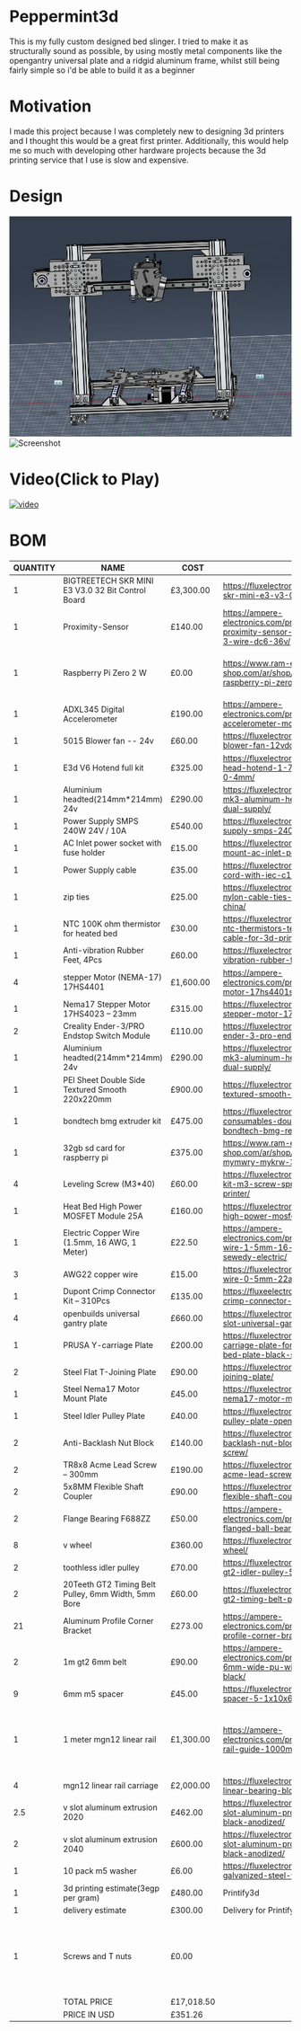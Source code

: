 # Peppermint3d
This is my fully custom designed bed slinger. I tried to make it as structurally sound as possible, by using mostly metal components like the opengantry universal plate and a ridgid aluminum frame, whilst still being fairly simple so i'd be able to build it as a beginner
# Motivation
I made this project because I was completely new to designing 3d printers and I thought this would be a great first printer. Additionally, this would help me so much with developing other hardware projects because the 3d printing service that I use is slow and expensive.
# Design
![Screenshot](https://github.com/yahia-svg/Peppermint3d/blob/main/img/image.png?raw=true)
![Screenshot](https://github.com/yahia-svg/Peppermint3d/blob/main/img/Screenshot%202025-08-06%20234610.png\?raw=true)
# Video(Click to Play)
[![video](https://img.youtube.com/vi/M26KKw5ZoOQ/0.jpg)](https://youtu.be/M26KKw5ZoOQ)


# BOM
| QUANTITY | NAME                                                | COST       | LINK                                                                                                                    | Notes                                                        |
|----------|-----------------------------------------------------|------------|-------------------------------------------------------------------------------------------------------------------------|--------------------------------------------------------------|
| 1        | BIGTREETECH SKR MINI E3 V3.0 32 Bit Control Board   | £3,300.00  | https://fluxelectronix.com/shop/bigtreetech-skr-mini-e3-v3-0-32-bit-control-board/                                      |                                                              |
| 1        | Proximity-Sensor                                    | £140.00    | https://ampere-electronics.com/product/lj12a3-4-z-proximity-sensor-pnp-12mm-dia-4mm-3-wire-dc6-36v/                     |                                                              |
| 1        | Raspberry Pi Zero 2 W                               | £0.00      | https://www.ram-e-shop.com/ar/shop/raspberry-pi-zero-2w-raspberry-pi-zero-2-w-9256                                      | will pay from terminal craft grant                           |
| 1        | ADXL345 Digital Accelerometer                       | £190.00    | https://ampere-electronics.com/product/gy-291-adxl345-accelerometer-module/                                             |                                                              |
| 1        | 5015 Blower fan -- 24v                              | £60.00     | https://fluxelectronix.com/shop/5015-blower-fan-12vdc/                                                                  |                                                              |
| 1        | E3d V6 Hotend full kit                              | £325.00    | https://fluxelectronix.com/shop/e3d-v6-j-head-hotend-1-75mm-extruder-nozzle-0-4mm/                                      |                                                              |
| 1        | Aluminium headted(214mm*214mm) 24v                  | £290.00    | https://fluxelectronix.com/shop/3d-printer-mk3-aluminum-heatbed-214x214x3mm-dual-supply/                                |                                                              |
| 1        | Power Supply SMPS 240W 24V / 10A                    | £540.00    | https://fluxelectronix.com/shop/power-supply-smps-240w-24v-10a/                                                         |                                                              |
| 1        | AC Inlet power socket with fuse holder              | £15.00     | https://fluxelectronix.com/shop/panel-mount-ac-inlet-power-socket-with-fuse/                                            |                                                              |
| 1        | Power Supply cable                                  | £35.00     | https://fluxelectronix.com/shop/ac-power-cord-with-iec-c13-connector/                                                   |                                                              |
| 1        | zip ties                                            | £25.00     | https://fluxelectronix.com/shop/200mm-nylon-cable-ties-pack-of-100-pcs-china/                                           |                                                              |
| 1        | NTC 100K ohm thermistor for heated bed              | £30.00     | https://fluxelectronix.com/shop/100k-ohm-ntc-thermistors-temperature-sensor-with-cable-for-3d-printer-2pin-dupont-head/ |                                                              |
| 1        | Anti-vibration Rubber Feet, 4Pcs                    | £60.00     | https://fluxelectronix.com/shop/anti-vibration-rubber-feet-4pcs/                                                        |                                                              |
| 4        | stepper Motor (NEMA-17) 17HS4401                    | £1,600.00  | https://ampere-electronics.com/product/nema17-stepper-motor-17hs4401s-38mm/                                             |                                                              |
| 1        | Nema17 Stepper Motor 17HS4023 – 23mm                | £315.00    | https://fluxelectronix.com/shop/nema17-stepper-motor-17hs4023-23mm/                                                     |                                                              |
| 2        | Creality Ender-3/PRO Endstop Switch Module          | £110.00    | https://fluxelectronix.com/shop/creality-ender-3-pro-endstop-switch-module/                                             |                                                              |
| 1        | Aluminium headted(214mm*214mm) 24v                  | £290.00    | https://fluxelectronix.com/shop/3d-printer-mk3-aluminum-heatbed-214x214x3mm-dual-supply/                                |                                                              |
| 1        | PEI Sheet Double Side Textured Smooth 220x220mm     | £900.00    | https://fluxelectronix.com/shop/pei-sheet-textured-smooth-220mm-twotrees/                                               |                                                              |
| 1        | bondtech bmg extruder kit                           | £475.00    | https://fluxelectronix.com/shop/flexible-consumables-double-gear-extruder-bondtech-bmg-reduced-extruder/                |                                                              |
| 1        | 32gb sd card for raspberry pi                       | £375.00    | https://www.ram-e-shop.com/ar/shop/micro-sd-32gb-krt-mymwry-mykrw-32-jyj-hc10-6298                                      |                                                              |
| 4        | Leveling Screw (M3*40)                              | £60.00     | https://fluxelectronix.com/shop/leveling-kit-m3-screw-spring-knob-for-3d-printer/                                       |                                                              |
| 1        | Heat Bed High Power MOSFET Module 25A               | £160.00    | https://fluxelectronix.com/shop/heat-bed-high-power-mosfet-module-25a/                                                  |                                                              |
| 1        | Electric Copper Wire (1.5mm, 16 AWG, 1 Meter)       | £22.50     | https://ampere-electronics.com/product/electric-copper-wire-1-5mm-16-awg-1-meter-el-sewedy-electric/                    |                                                              |
| 3        | AWG22 copper wire                                   | £15.00     | https://fluxelectronix.com/shop/copper-wire-0-5mm-22awg-1meter-long/                                                    |                                                              |
| 1        | Dupont Crimp Connector Kit – 310Pcs                 | £135.00    | https://fluxeelectronix.com/shop/dupont-crimp-connector-kit-310pcs/                                                      |                                                              |
| 4        | openbuilds universal gantry plate                   | £660.00    | https://fluxelectronix.com/shop/steel-v-slot-universal-gantry-plate-openbuilds/                                         |                                                              |
| 1        | PRUSA Y-carriage Plate                              | £200.00    | https://fluxelectronix.com/shop/prusa-y-carriage-plate-for-214x214mm-heated-bed-plate-black-steel/                      |                                                              |
| 2        | Steel Flat T-Joining Plate                          | £90.00     | https://fluxelectronix.com/shop/steel-flat-t-joining-plate/                                                             |                                                              |
| 1        | Steel Nema17 Motor Mount Plate                      | £45.00     | https://fluxelectronix.com/shop/steel-nema17-motor-mount-plate-openbuilds/                                              |                                                              |
| 1        | Steel Idler Pulley Plate                            | £40.00     | https://fluxelectronix.com/shop/steel-idler-pulley-plate-openbuilds/                                                    |                                                              |
| 2        | Anti-Backlash Nut Block                             | £140.00    | https://fluxelectronix.com/shop/tr8x8-anti-backlash-nut-block-for-acme-lead-screw/                                      |                                                              |
| 2        | TR8x8 Acme Lead Screw – 300mm                       | £190.00    | https://fluxelectronix.com/shop/tr8x8-acme-lead-screw-300mm/                                                            |                                                              |
| 2        | 5x8MM Flexible Shaft Coupler                        | £90.00     | https://fluxelectronix.com/shop/5x8mm-flexible-shaft-coupler/                                                           |                                                              |
| 2        | Flange Bearing F688ZZ                               | £50.00     | https://ampere-electronics.com/product/f688zz-miniature-flanged-ball-bearing-8x16x5mm/                                  |                                                              |
| 8        | v wheel                                             | £360.00    | https://fluxelectronix.com/shop/delrin-v-wheel/                                                                         |                                                              |
| 2        | toothless idler pulley                              | £70.00     | https://fluxelectronix.com/shop/toothless-gt2-idler-pulley-5mm-bore/                                                    |                                                              |
| 2        | 20Teeth GT2 Timing Belt Pulley, 6mm Width, 5mm Bore | £60.00     | https://fluxelectronix.com/shop/20teeth-gt2-timing-belt-pulley-5mm-bore/                                                |                                                              |
| 21       | Aluminum Profile Corner Bracket                     | £273.00    | https://ampere-electronics.com/product/2020-aluminum-profile-corner-bracket/                                            |                                                              |
| 2        | 1m gt2 6mm belt                                     | £90.00     | https://ampere-electronics.com/product/gt2-open-belt-6mm-wide-pu-with-steel-core-1-meter-black/                         |                                                              |
| 9        | 6mm m5 spacer                                       | £45.00     | https://fluxelectronix.com/shop/aluminum-spacer-5-1x10x6mm/                                                             |                                                              |
| 1        | 1 meter mgn12 linear rail                           | £1,300.00  | https://ampere-electronics.com/product/mgn12-linear-rail-guide-1000mm/                                                  | I will cut it up into 350mm 300mm and 300mm                  |
| 4        | mgn12 linear rail carriage                          | £2,000.00  | https://fluxelectronix.com/shop/mgn12h-linear-bearing-block/                                                            |                                                              |
| 2.5      | v slot aluminum extrusion 2020                      | £462.00    | https://fluxelectronix.com/shop/2020-v-slot-aluminum-profile-extrusion-1m-black-anodized/                               |                                                              |
| 2        | v slot aluminum extrusion 2040                      | £600.00    | https://fluxelectronix.com/shop/2040-v-slot-aluminum-profile-extrusion-1m-black-anodized/                               |                                                              |
| 1        | 10 pack m5 washer                                   | £6.00      | https://fluxelectronix.com/shop/m5-flat-galvanized-steel-washer-pack-of-10/                                             |                                                              |
| 1        | 3d printing estimate(3egp per gram)                 | £480.00    | Printify3d                                                                                                              |                                                              |
| 1        | delivery estimate                                   | £300.00    | Delivery for Printify - Flux - Ampere                                                                                   |                                                              |
| 1        | Screws and T nuts                                   | £0.00      |                                                                                                                         | Will buy from my own money because it won't fit in the grant |
|          | TOTAL PRICE                                         | £17,018.50 |                                                                                                                         |                                                              |
|          | PRICE IN USD                                        | £351.26    |                                                                                                                         |                                                              |
